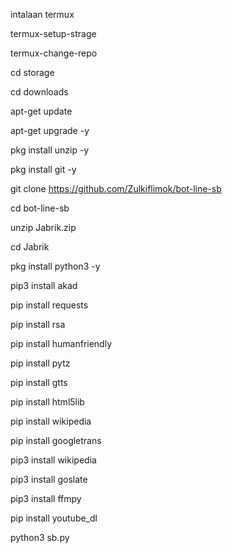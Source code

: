 intalaan termux

termux-setup-strage

termux-change-repo

cd storage

cd downloads

apt-get update

apt-get upgrade -y

pkg install unzip -y

pkg install git -y

git clone https://github.com/Zulkiflimok/bot-line-sb

cd bot-line-sb

unzip Jabrik.zip

cd Jabrik

pkg install python3 -y

 pip3 install akad

pip install requests

pip install rsa
 
pip install humanfriendly

pip install pytz

pip install gtts

pip install html5lib

pip install wikipedia

pip install googletrans

pip3 install wikipedia

pip3 install goslate

pip3 install ffmpy

pip install youtube_dl
 
python3 sb.py


